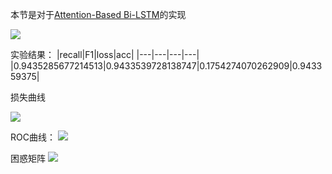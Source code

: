 本节是对于[Attention-Based Bi-LSTM](extension://bfdogplmndidlpjfhoijckpakkdjkkil/pdf/viewer.html?file=https%3A%2F%2Faclanthology.org%2FP16-2034.pdf)的实现

![](../../../Picture/AttBiLSTM/Attention-Based%20Bi-LSTM.png)

实验结果：
|recall|F1|loss|acc|
|---|---|---|---|
|0.9435285677214513|0.9433539728138747|0.1754274070262909|0.943359375|


损失曲线

![](../../../Picture/AttBiLSTM/loss_curve.png)

ROC曲线：
![](../../../Picture/AttBiLSTM/ROC_curve.png)

困惑矩阵
![](../../../Picture/AttBiLSTM/Confusion_matrix.png)